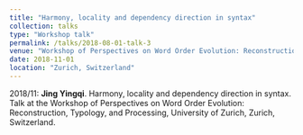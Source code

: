 ```yaml
---
title: "Harmony, locality and dependency direction in syntax"
collection: talks
type: "Workshop talk"
permalink: /talks/2018-08-01-talk-3
venue: "Workshop of Perspectives on Word Order Evolution: Reconstruction, Typology, and Processing"
date: 2018-11-01
location: "Zurich, Switzerland"
---
```


2018/11: **Jing Yingqi**. Harmony, locality and dependency direction in syntax. Talk at the Workshop of Perspectives on Word Order Evolution: Reconstruction, Typology, and Processing, University of Zurich, Zurich, Switzerland.
